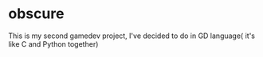 # obscure
This is my second gamedev project, I've decided to do in GD language( it's like C and Python together)
